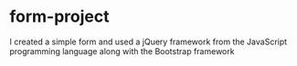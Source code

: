 # form-project
I created a simple form and used a jQuery framework from the JavaScript programming language along with the Bootstrap framework
